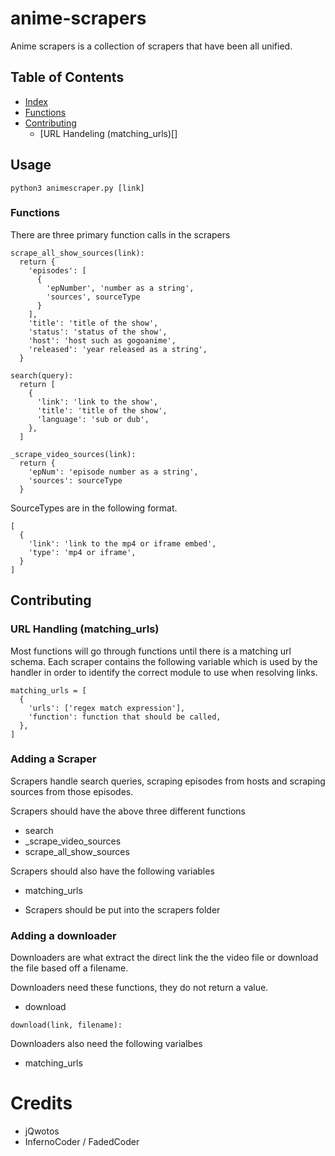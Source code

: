 # anime-scrapers

Anime scrapers is a collection of scrapers that have been all unified.

## Table of Contents
- [Index](#Index)
- [Functions](#Functions)
- [Contributing](#Contributing)
    - [URL Handeling (matching_urls)[]
## Usage
```python3 animescraper.py [link]```

### Functions
There are three primary function calls in the scrapers

```
scrape_all_show_sources(link):
  return {
    'episodes': [
      {
        'epNumber', 'number as a string',
        'sources', sourceType
      }
    ],
    'title': 'title of the show',
    'status': 'status of the show',
    'host': 'host such as gogoanime',
    'released': 'year released as a string',
  }
```

```
search(query):
  return [
    {
      'link': 'link to the show',
      'title': 'title of the show',
      'language': 'sub or dub',
    },
  ]
```

```
_scrape_video_sources(link):
  return {
    'epNum': 'episode number as a string',
    'sources': sourceType
  }
```

SourceTypes are in the following format.
```
[
  {
    'link': 'link to the mp4 or iframe embed',
    'type': 'mp4 or iframe',
  }
]
```

## Contributing

### URL Handling (matching_urls)
Most functions will go through functions until there is a matching url schema. Each scraper contains the following variable which is used by the handler in order to identify the correct module to use when resolving links.
```
matching_urls = [
  {
    'urls': ['regex match expression'],
    'function': function that should be called,
  },
]
```

### Adding a Scraper
Scrapers handle search queries, scraping episodes from hosts and scraping sources from those episodes.

Scrapers should have the above three different functions
- search
- _scrape_video_sources
- scrape_all_show_sources

Scrapers should also have the following variables
- matching_urls

- Scrapers should be put into the scrapers folder

### Adding a downloader
Downloaders are what extract the direct link the the video file or download the file based off a filename.

Downloaders need these functions, they do not return a value.
- download
```
download(link, filename):
```

Downloaders also need the following varialbes
- matching_urls

# Credits
- jQwotos
- InfernoCoder / FadedCoder
